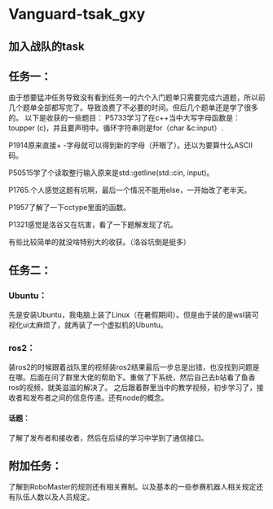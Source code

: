 # Vanguard-tsak_gxy
## 加入战队的task
## 任务一：
由于想要猛冲任务导致没有看到任务一的六个入门题单只需要完成六道题，所以前几个题单全部都写完了。导致浪费了不必要的时间。但后几个题单还是学了很多的。
以下是收获的一些题目：
P5733学习了在c++当中大写字母函数是： toupper (c)，并且要声明<string>中。循环字符串则是for（char &c:input）.

P1914原来直接+ -字母就可以得到新的字母（开眼了）。还以为要算什么ASCII码。

P50515学了个读取整行输入原来是std::getline(std::cin, input)。

P1765.个人感觉这题有坑啊，最后一个情况不能用else，一开始改了老半天。

P1957了解了一下cctype里面的函数。

P1321感觉是洛谷又在坑害，看了一下题解发现了坑。

有些比较简单的就没啥特别大的收获。（洛谷坑倒是挺多）
## 任务二：
### Ubuntu：
先是安装Ubuntu，我电脑上装了Linux（在暑假期间）。但是由于装的是wsl装可视化ui太麻烦了，就再装了一个虚拟机的Ubuntu。
### ros2：
装ros2的时候跟着战队里的视频装ros2结果最后一步总是出错，也没找到问题是在哪。后面在问了群里大佬的帮助下。重做了下系统，然后自己去b站看了鱼香ros的视频，就美滋滋的解决了。
之后跟着群里当中的教学视频，初步学习了，接收者和发布者之间的信息传递。还有node的概念。
#### 话题：
了解了发布者和接收者，然后在后续的学习中学到了通信接口。
## 附加任务：
了解到RoboMaster的规则还有相关赛制。以及基本的一些参赛机器人相关规定还有队伍人数以及人员规定。
